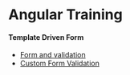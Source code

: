 # Angular Training

#### Template Driven Form 
<p>
<ul>
<li><a href="tdf/form.md">Form and validation</a> </li>
<li><a href="tdf/custom_form_validation.md">Custom Form Validation </a> </li>
</ul>
</p>




